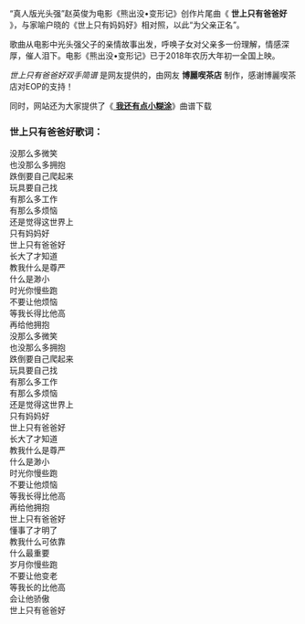 

“真人版光头强”赵英俊为电影《熊出没•变形记》创作片尾曲《 **世上只有爸爸好** 》，与家喻户晓的《世上只有妈妈好》相对照，以此“为父亲正名”。

歌曲从电影中光头强父子的亲情故事出发，呼唤子女对父亲多一份理解，情感深厚，催人泪下。电影《熊出没•变形记》已于2018年农历大年初一全国上映。

_世上只有爸爸好双手简谱_ 是网友提供的，由网友 **博麗喫茶店** 制作，感谢博麗喫茶店对EOP的支持！

同时，网站还为大家提供了《[ **我还有点小糊涂**](Music-2466-我还有点小糊涂--熊出没之过年-插曲.html "我还有点小糊涂")》曲谱下载

### 世上只有爸爸好歌词：

没那么多微笑  
也没那么多拥抱  
跌倒要自己爬起来  
玩具要自己找  
有那么多工作  
有那么多烦恼  
还是觉得这世界上  
只有妈妈好  
世上只有爸爸好  
长大了才知道  
教我什么是尊严  
什么是渺小  
时光你慢些跑  
不要让他烦恼  
等我长得比他高  
再给他拥抱  
没那么多微笑  
也没那么多拥抱  
跌倒要自己爬起来  
玩具要自己找  
有那么多工作  
有那么多烦恼  
还是觉得这世界上  
只有妈妈好  
世上只有爸爸好  
长大了才知道  
教我什么是尊严  
什么是渺小  
时光你慢些跑  
不要让他烦恼  
等我长得比他高  
再给他拥抱  
世上只有爸爸好  
懂事了才明了  
教我什么可依靠  
什么最重要  
岁月你慢些跑  
不要让他变老  
等我长的比他高  
会让他骄傲  
世上只有爸爸好

